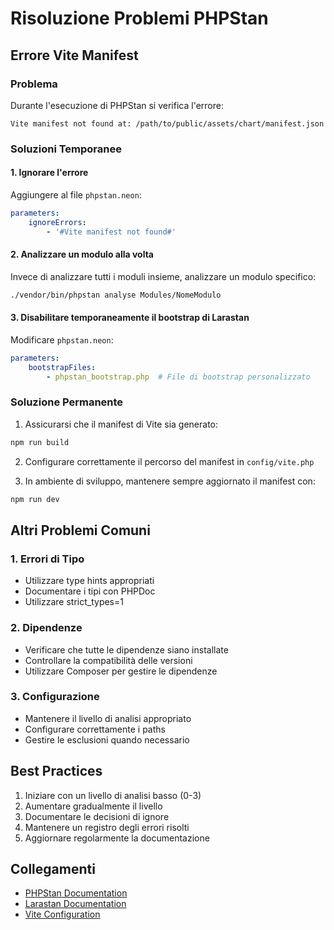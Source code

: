 # Risoluzione Problemi PHPStan

## Errore Vite Manifest

### Problema
Durante l'esecuzione di PHPStan si verifica l'errore:
```
Vite manifest not found at: /path/to/public/assets/chart/manifest.json
```

### Soluzioni Temporanee

#### 1. Ignorare l'errore
Aggiungere al file `phpstan.neon`:
```yaml
parameters:
    ignoreErrors:
        - '#Vite manifest not found#'
```

#### 2. Analizzare un modulo alla volta
Invece di analizzare tutti i moduli insieme, analizzare un modulo specifico:
```bash
./vendor/bin/phpstan analyse Modules/NomeModulo
```

#### 3. Disabilitare temporaneamente il bootstrap di Larastan
Modificare `phpstan.neon`:
```yaml
parameters:
    bootstrapFiles:
        - phpstan_bootstrap.php  # File di bootstrap personalizzato
```

### Soluzione Permanente

1. Assicurarsi che il manifest di Vite sia generato:
```bash
npm run build
```

2. Configurare correttamente il percorso del manifest in `config/vite.php`

3. In ambiente di sviluppo, mantenere sempre aggiornato il manifest con:
```bash
npm run dev
```

## Altri Problemi Comuni

### 1. Errori di Tipo
- Utilizzare type hints appropriati
- Documentare i tipi con PHPDoc
- Utilizzare strict_types=1

### 2. Dipendenze
- Verificare che tutte le dipendenze siano installate
- Controllare la compatibilità delle versioni
- Utilizzare Composer per gestire le dipendenze

### 3. Configurazione
- Mantenere il livello di analisi appropriato
- Configurare correttamente i paths
- Gestire le esclusioni quando necessario

## Best Practices

1. Iniziare con un livello di analisi basso (0-3)
2. Aumentare gradualmente il livello
3. Documentare le decisioni di ignore
4. Mantenere un registro degli errori risolti
5. Aggiornare regolarmente la documentazione

## Collegamenti
- [PHPStan Documentation](https://phpstan.org/user-guide/getting-started)
- [Larastan Documentation](https://github.com/nunomaduro/larastan)
- [Vite Configuration](../development/vite-configuration.md) 